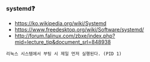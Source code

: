 
### systemd❓
- https://ko.wikipedia.org/wiki/Systemd
- https://www.freedesktop.org/wiki/Software/systemd/
- http://forum.falinux.com/zbxe/index.php?mid=lecture_tip&document_srl=848938

```
리눅스 시스템에서 부팅 시 제일 먼저 실행된다. (PID 1)
```
